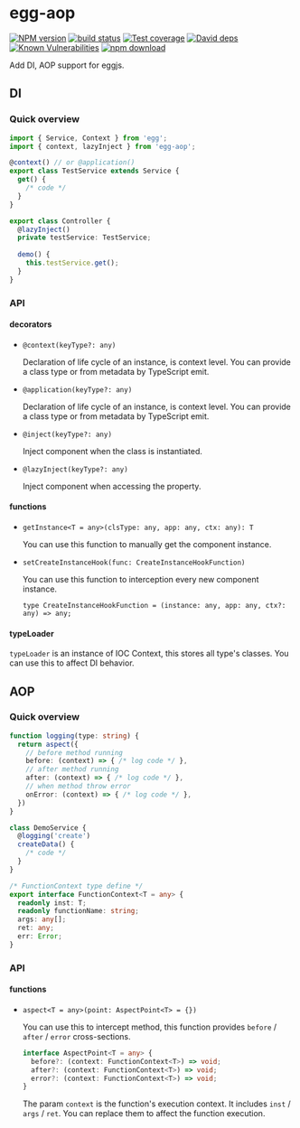 # egg-aop

[![NPM version][npm-image]][npm-url]
[![build status][travis-image]][travis-url]
[![Test coverage][codecov-image]][codecov-url]
[![David deps][david-image]][david-url]
[![Known Vulnerabilities][snyk-image]][snyk-url]
[![npm download][download-image]][download-url]

[npm-image]: https://img.shields.io/npm/v/egg-aop.svg?style=flat-square
[npm-url]: https://npmjs.org/package/egg-aop
[travis-image]: https://img.shields.io/travis/eggjs/egg-aop.svg?style=flat-square
[travis-url]: https://travis-ci.org/eggjs/egg-aop
[codecov-image]: https://codecov.io/github/eggjs/egg-aop/coverage.svg?branch=master
[codecov-url]: https://codecov.io/github/eggjs/egg-aop?branch=master
[david-image]: https://img.shields.io/david/eggjs/egg-aop.svg?style=flat-square
[david-url]: https://david-dm.org/eggjs/egg-aop
[snyk-image]: https://snyk.io/test/npm/egg-aop/badge.svg?style=flat-square
[snyk-url]: https://snyk.io/test/npm/egg-aop
[download-image]: https://img.shields.io/npm/dm/egg-aop.svg?style=flat-square
[download-url]: https://npmjs.org/package/egg-aop

Add DI, AOP support for eggjs.

## DI

### Quick overview
```ts
import { Service, Context } from 'egg';
import { context, lazyInject } from 'egg-aop';

@context() // or @application()
export class TestService extends Service {
  get() {
    /* code */
  }
}

export class Controller {
  @lazyInject()
  private testService: TestService;
  
  demo() {
    this.testService.get();
  }
}
```

### API

#### decorators
- `@context(keyType?: any)`

  Declaration of life cycle of an instance, is context level. You can provide a class type or from metadata by TypeScript emit.
  
- `@application(keyType?: any)`

  Declaration of life cycle of an instance, is context level. You can provide a class type or from metadata by TypeScript emit.

- `@inject(keyType?: any)`

  Inject component when the class is instantiated.

- `@lazyInject(keyType?: any)`

  Inject component when accessing the property.

#### functions
- `getInstance<T = any>(clsType: any, app: any, ctx: any): T`

  You can use this function to manually get the component instance.

- `setCreateInstanceHook(func: CreateInstanceHookFunction)`

  You can use this function to interception every new component instance.

  `type CreateInstanceHookFunction = (instance: any, app: any, ctx?: any) => any;`

#### typeLoader

`typeLoader` is an instance of IOC Context, this stores all type's classes. You can use this to affect DI behavior.

## AOP

### Quick overview
```ts
function logging(type: string) {
  return aspect({
    // before method running
    before: (context) => { /* log code */ },
    // after method running
    after: (context) => { /* log code */ },
    // when method throw error
    onError: (context) => { /* log code */ },
  })
}

class DemoService {
  @logging('create')
  createData() {
    /* code */
  }
}

/* FunctionContext type define */
export interface FunctionContext<T = any> {
  readonly inst: T;
  readonly functionName: string;
  args: any[];
  ret: any;
  err: Error;
}
```

### API

#### functions
- `aspect<T = any>(point: AspectPoint<T> = {})`

  You can use this to intercept method, this function provides `before` / `after` / `error` cross-sections.

  ```ts
  interface AspectPoint<T = any> {
    before?: (context: FunctionContext<T>) => void;
    after?: (context: FunctionContext<T>) => void;
    error?: (context: FunctionContext<T>) => void;
  }
  ```

  The param `context` is the function's execution context. It includes `inst` / `args` / `ret`. You can replace them to affect the function execution.
